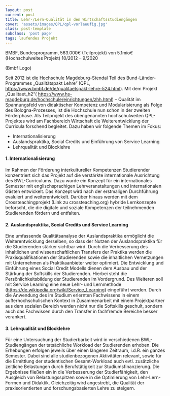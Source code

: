 ```yaml
---
layout: post
current: post
title: Lehr-/Lern-Qualität in den Wirtschaftsstudiengängen
cover: 'assets/images/QPL/qpl-vorlaeufig.jpg'
class: post-template
subclass: 'post page'
tags: laufendes Projekt
---
```


BMBF, Bundesprogramm, 563.000€ (Teilprojekt) von 5.1mio€ (Hochschulweites Projekt)
10/2012 – 9/2020

(Bmbf Logo)

Seit 2012 ist die Hochschule Magdeburg-Stendal Teil des Bund-Länder-Programmes „Qualitätspakt Lehre“ (QPL, https://www.bmbf.de/de/qualitaetspakt-lehre-524.html). Mit dem Projekt „Qualitaet_h2“( https://www.hs-magdeburg.de/hochschule/einrichtungen/zhh.html) – Qualität im Spannungsfeld von didaktischer Kompetenz und Modularisierung als Folge des Bologna-Prozesses, ist die Hochschule nun schon in der zweiten Förderphase.
Als Teilprojekt des obengenannten hochschulweiten QPL-Projektes wird am Fachbereich Wirtschaft die Weiterentwicklung der Curricula forschend begleitet. Dazu haben wir folgende Themen im Fokus:

-	Internationalisierung
-	Auslandspraktika, Social Credits und Einführung von Service Learning
-	Lehrqualität und Blocklehre 

####    1.	Internationalisierung

Im Rahmen der Förderung interkultureller Kompetenzen Studierender konzentriert sich das Projekt auf die verstärkte internationale Ausrichtung des BWL-Curriculums. Dazu wurde ein Konzept für ein internationales Semester mit englischsprachigen Lehrveranstaltungen und internationalen Gästen entwickelt. Das Konzept wird nach der erstmaligen Durchführung evaluiert und weiterentwickelt.
Darüber hinaus werden mit dem Crossteachingprojekt (Link zu crossteaching.org) hybride Lernkonzepte beforscht, die die digitale und soziale Kompetenzen der teilnehmenden Studierenden fördern und entfalten.

####    2.	Auslandspraktika, Social Credits und Service Learning

Eine umfassende Qualitätsanalyse der Auslandspraktika ermöglicht die Weiterentwicklung derselben, so dass der Nutzen der Auslandspraktika für die Studierenden stärker sichtbar wird. Durch die Verbesserung des inhaltlichen und wissenschaftlichen Transfers der Praktika werden die Praxisqualifikationen der Studierenden sowie die inhaltlichen Vernetzungen mit Unternehmen als Praktikaanbieter weiter optimiert. 
Die Entwicklung und Einführung eines Social Credit Modells dienen dem Ausbau und der Stärkung der Softskills der Studierenden. Hierbei steht die Persönlichkeitsbildung der Studierenden im Vordergrund.
Des Weiteren soll mit Service Learning eine neue Lehr- und Lernmethode (https://de.wikipedia.org/wiki/Service_Learning) eingeführt werden. Durch die Anwendung des im Studium erlernten Fachwissens in einem außerhochschulischen Kontext in Zusammenarbeit mit einem Projektpartner aus dem sozialen Bereich werden nicht nur die Softskills geschult, sondern auch das Fachwissen durch den Transfer in fachfremde Bereiche besser verankert.

####    3.	Lehrqualität und Blocklehre

Für eine Untersuchung der Studierbarkeit wird in verschiedenen BWL-Studiengängen der tatsächliche Workload der Studierenden erhoben. Die Erhebungen erfolgen jeweils über einen längeren Zeitraum, i.d.R. ein ganzes Semester. Dabei sind alle studienbezogenen Aktivitäten relevant, sowie für die Ermittlung der studentischen Gesamt-Workload auch evtl. zusätzliche zeitliche Belastungen durch Berufstätigkeit zur Studiumsfinanzierung. Die Ergebnisse fließen ein in die Verbesserung der Studierfähigkeit, den Ausgleich von Belastungsspitzen sowie in die Optimierung von Lehr-Lern-Formen und Didaktik. Gleichzeitig wird angestrebt, die Qualität der praxisorientierten und forschungsbasierten Lehre zu steigern. 
